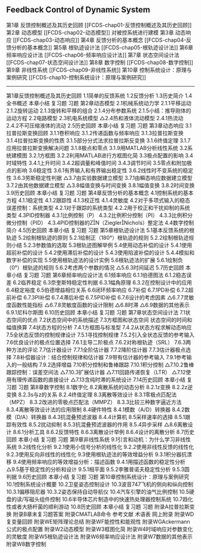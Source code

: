 Feedback Control of Dynamic System
---

第1章   反馈控制概述及其历史回顾 [[FCDS-chap01-反馈控制概述及其历史回顾]]
第2章   动态模型 \[\[FCDS-chap02-动态模型]]  对被控系统进行建模
第3章   动态响应 [[FCDS-chap03-动态响应]]
第4章   反馈分析的基本概念 [[FCDS-chap04-反馈分析的基本概念]]
第5章   根轨迹设计法 [[FCDS-chap05-根轨迹设计法]]
第6章   频率响应设计法 [[FCDS-chap06-频率响应设计法]]
第7章   状态空间设计法 [[FCDS-chap07-状态空间设计法]]
第8章   数字控制 [[FCDS-chap08-数字控制]]
第9章   非线性系统 [[FCDS-chap09-非线性系统]]
第10章  控制系统设计：原理与案例研究 [[FCDS-chap10-控制系统设计：原理与案例研究]]


---
第1章反馈控制概述及其历史回顾
1.1简单的反馈系统
1.2反馈分析
1.3历史简介
1.4全书概述
本章小结
复习题
习题
第2章动态模型
2.1机械系统动力学
2.1.1平移运动
2.1.2旋转运动
2.1.3旋转和平移的组合
2.1.4分布参数系统
2.1.5小结：推导刚体的运动方程
2.2电路模型
2.3机电系统模型
△2.4热和液体流动模型
2.4.1热流动
2.4.2不可压缩液体的流动
2.5历史回顾
本章小结
复习题
习题
第3章动态响应
3.1拉普拉斯变换回顾
3.1.1卷积响应
3.1.2传递函数与频率响应
3.1.3拉普拉斯变换
3.1.4拉普拉斯变换的性质
3.1.5部分分式法求拉普拉斯反变换
3.1.6终值定理
3.1.7应用拉普拉斯变换解决问题
3.1.8极点和零点
3.1.9用MATLAB分析线性系统
3.2系统建模图
3.2.1方框图
3.2.2利用MATLAB进行方框图化简
3.3极点配置的影响
3.4时域特性
3.4.1上升时间
3.4.2超调量和峰值时间
3.4.3调节时间
3.5零点和附加极点的影响
3.6稳定性
3.6.1有界输入和有界输出稳定性
3.6.2线性时不变系统的稳定性
3.6.3劳斯稳定性判据
△3.7由实验数据建立模型
3.7.1由瞬态响应数据建立模型
3.7.2由其他数据建立模型
△3.8幅值变换与时间变换
3.8.1幅值变换
3.8.2时间变换
3.9历史回顾
本章小结
复习题
习题
第4章反馈分析的基本概念
4.1控制系统的基本方程
4.1.1稳定性
4.1.2跟踪性
4.1.3校正性
4.1.4灵敏度
4.2对于多项式输入的稳态误差控制：系统类型
4.2.1对于跟踪的系统类型
4.2.2用于校正和干扰抑制的系统类型
4.3PID控制器
4.3.1比例控制（P）
4.3.2比例积分控制（PI）
4.3.3比例积分微分控制（PID）
4.3.4PID控制器的ZN（ZieglerNichols）整定法
4.4数字控制简介
4.5历史回顾
本章小结
复习题
习题
第5章根轨迹设计法
5.1基本反馈系统的根轨迹
5.2绘制根轨迹的原则
5.2.1绘制正（180°）根轨迹的规则
5.2.2绘制根轨迹规则小结
5.2.3参数值的选取
5.3根轨迹图解举例
5.4使用动态补偿的设计
5.4.1使用超前补偿的设计
5.4.2使用滞后补偿的设计
5.4.3使用陷波补偿的设计
5.4.4模拟和数字补偿的实现
5.5使用根轨迹法的设计实例
5.6根轨迹法的扩展
5.6.1绘制负（0°）根轨迹的规则
5.6.2考虑两个参数的情况
△5.6.3时间延迟
5.7历史回顾
本章小结
复习题
习题
第6章频率响应设计法
6.1频率响应
6.1.1伯德图法
6.1.2稳态误差
6.2临界稳定
6.3奈奎斯特稳定性判据
6.3.1幅角原理
6.3.2在控制设计中的应用
6.4稳定裕度
6.5伯德增益相位关系
6.6闭环频率响应
6.7补偿
6.7.1PD补偿
6.7.2超前补偿
6.7.3PI补偿
6.7.4滞后补偿
6.7.5PID补偿
6.7.6设计的考虑因素
△6.7.7灵敏度函数性能指标
△6.7.8灵敏度函数的设计限制
△6.8时滞
△6.9数据的其他表示
6.9.1尼科尔斯图
6.10历史回顾
本章小结
复习题
习题
第7章状态空间设计法
7.1状态空间的优点
7.2状态空间中的系统描述
7.3方框图和状态空间
状态空间的时间和幅值换算
7.4状态方程的分析
7.4.1方框图与标准型
7.4.2从状态方程求解动态响应
7.5全状态反馈的控制规律设计
7.5.1寻找控制规律
7.5.2引入全状态反馈的参考输入
7.6优良设计的极点位置选择
7.6.1主导二阶极点
7.6.2对称根轨迹（SRL）
7.6.3两种方法的评论
7.7估计器设计
7.7.1全阶估计器
7.7.2降阶估计器
7.7.3估计器极点选择
7.8补偿器设计：结合控制规律和估计器
7.9带有估计器的参考输入
7.9.1参考输入的一般结构
7.9.2选择增益
7.10积分控制和鲁棒跟踪
7.10.1积分控制
△7.10.2鲁棒跟踪控制：误差空间法
△7.10.3扩展估计器
△7.11回路传递恢复（LTR）
△7.12使用有理传递函数的直接设计
△7.13含纯时滞的系统设计
7.14历史回顾
本章小结
复习题
习题
第8章数字控制
8.1数字化
8.2离散系统的动态分析
8.2.1z变换
8.2.2z逆变换
8.2.3s与z的关系
8.2.4终值定理
8.3离散等效设计
8.3.1零极点匹配法（MPZ）
8.3.2改进的零极点匹配法（MMPZ）
8.3.3比较三种数字逼近方法
8.3.4离散等效设计法的应用限制
8.4硬件特性
8.4.1模数（A/D）转换器
8.4.2数模（D/A）转换器
8.4.3抗混叠预滤波器
8.4.4计算机
8.5采样速率的选择
8.5.1跟踪有效性
8.5.2扰动抑制
8.5.3抗混叠预滤波器的作用
8.5.4异步采样
△8.6离散设计
8.6.1分析工具
8.6.2反馈特性
8.6.3离散设计举例
8.6.4设计的离散分析
8.7历史回顾
本章小结
复习题
习题
第9章非线性系统
9.1引言和动机：为什么学习非线性系统
9.2线性化分析
9.2.1使用小信号分析的线性化
9.2.2使用非线性反馈的线性化
9.2.3使用反向非线性的线性化
9.3使用根轨迹法的等效增益分析
9.3.1积分器抗漂移
9.4使用频率响应的等效增益分析：描述函数
9.4.1用描述函数的稳定性分析
△9.5基于稳定性的分析和设计
9.5.1相平面
9.5.2李雅普诺夫稳定性分析
9.5.3圆判据
9.6历史回顾
本章小结
复习题
习题
第10章控制系统设计：原理与案例研究
10.1控制系统设计概要
10.2卫星姿态控制设计
10.3波音747飞机的侧向和纵向控制
10.3.1偏移阻尼器
10.3.2姿态保持自动导航仪
10.4汽车引擎的油气比例控制
10.5硬盘的读/写磁头组件控制
10.6半导体芯片制造中的快速热处理器控制系统
10.7趋化性或者大肠杆菌的顺利游动
10.8历史回顾
本章小结
复习题
习题
附录A拉普拉斯变换
附录B章末复习题答案
附录CMATLAB命令
参考文献
术语表
网上附录
附录WD复变量回顾
附录WE矩阵理论总结
附录WF能控性和能观性
附录WGAckermann公式的极点配置
附录W2动态模型
附录W3框图化简
附录W4时域响应对参数变化的灵敏度
附录W5根轨迹设计法
附录W6频率响应设计法
附录W7数据的其他表示
附录W8数字控制